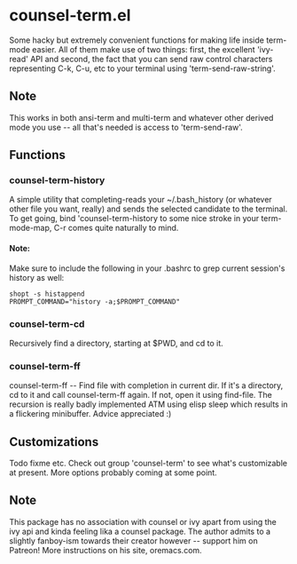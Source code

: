 # counsel-term.el
Some hacky but extremely convenient functions for making life inside term-mode
easier.  All of them make use of two things: first, the excellent 'ivy-read' API
and second, the fact that you can send raw control characters representing C-k,
C-u, etc to your terminal using 'term-send-raw-string'.

## Note
This works in both ansi-term and multi-term and whatever other derived mode you
use -- all that's needed is access to 'term-send-raw'.

## Functions
### counsel-term-history
A simple utility that completing-reads your ~/.bash_history (or whatever other
file you want, really) and sends the selected candidate to the terminal.  To get
going, bind 'counsel-term-history to some nice stroke in your term-mode-map, C-r
comes quite naturally to mind.

#### Note:
Make sure to include the following in your .bashrc to grep current session's
history as well:

    shopt -s histappend
    PROMPT_COMMAND="history -a;$PROMPT_COMMAND"

### counsel-term-cd
Recursively find a directory, starting at $PWD, and cd to it.

### counsel-term-ff
counsel-term-ff -- Find file with completion in current dir.  If it's a
directory, cd to it and call counsel-term-ff again.  If not, open it using
find-file.  The recursion is really badly implemented ATM using elisp sleep
which results in a flickering minibuffer.  Advice appreciated :)

## Customizations
Todo fixme etc. Check out group 'counsel-term' to see what's customizable at
present.  More options probably coming at some point.

## Note
This package has no association with counsel or ivy apart from using the ivy api
and kinda feeling lika a counsel package.  The author admits to a slightly
fanboy-ism towards their creator however -- support him on Patreon!  More
instructions on his site, oremacs.com.
